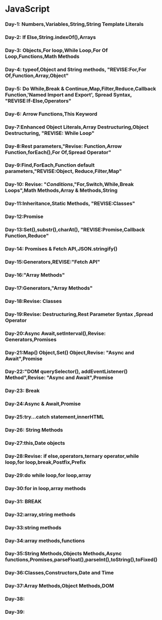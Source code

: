 # JavaScript

### Day-1: Numbers,Variables,String,String Template Literals

### Day-2: If Else,String.indexOf(),Arrays

### Day-3: Objects,For loop,While Loop,For Of Loop,Functions,Math Methods

### Day-4: typeof,Object and String methods, "REVISE:For,For Of,Function,Array,Object"

### Day-5: Do While,Break & Continue,Map,Filter,Reduce,Callback Function,'Named Import and Export', Spread Syntax, "REVISE:If-Else,Operators"

### Day-6: Arrow Functions,This Keyword

### Day-7:Enhanced Object Literals,Array Destructuring,Object Destructuring, "REVISE: While Loop"

### Day-8:Rest parameters,"Revise: Function,Arrow Function,forEach(),For Of,Spread Operator"

### Day-9:Find,ForEach,Function default parameters,"REVISE:Object, Reduce,Filter,Map"

### Day-10: **Revise:** "_Conditions_,"For,Switch,While,Break Loops",Math Methods,Array & Methods,String

### Day-11:Inheritance,Static Methods, "REVISE:Classes"

### Day-12:Promise

### Day-13:Set(),substr(),charAt(), "REVISE:Promise,Callback Function,Reduce"

### Day-14: Promises & Fetch API,JSON.stringify()

### Day-15:Generators,REVISE:"Fetch API"

### Day-16:"Array Methods"

### Day-17:Generators,"Array Methods"

### Day-18:Revise: Classes

### Day-19:Revise: Destructuring,Rest Parameter Syntax ,Spread Operator

### Day-20:Async Await,setInterval(),Revise: Generators,Promises

### Day-21:Map() Object,Set() Object,Revise: "Async and Await",Promise

### Day-22:"DOM querySelector(), addEventListener() Method",Revise: "Async and Await",Promise

### Day-23: Break

### Day-24:Async & Await,Promise

### Day-25:try...catch statement,innerHTML

### Day-26: String Methods

### Day-27:this,Date objects

### Day-28:Revise: if else,operators,ternary operator,while loop,for loop,break,Postfix,Prefix

### Day-29:do while loop,for loop,array

### Day-30:for in loop,array methods

### Day-31: BREAK

### Day-32:array,string methods

### Day-33:string methods

### Day-34:array methods,functions

### Day-35:String Methods,Objects Methods,Async functions,Promises,parseFloat(),parseInt(),toString(),toFixed()

### Day-36:Classes,Constructors,Date and Time

### Day-37:Array Methods,Object Methods,DOM

### Day-38:

### Day-39:
